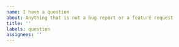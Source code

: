 ```yaml
---
name: I have a question
about: Anything that is not a bug report or a feature request
title: ''
labels: question
assignees: ''
---
```

<!--
Hi there! Thank you for reaching out and stepping in fpdf2 users community 😉.

Before submitting your question, please check:
* that it is not covered by the documentation: https://pyfpdf.github.io/fpdf2/
* that it has not already been asked: https://github.com/py-pdf/fpdf2/issues
-->
